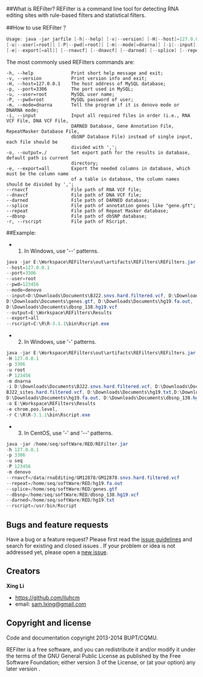 
##What is REFilter?
REFilter is a command line tool for detecting RNA editing sites with rule-based filters and statistical filters.

##How to use REFilter？
```java 
Usage: java -jar jarfile [-h|--help] [-v|--version] [-H|--host[=127.0.0.1]] [-p|--port[=3306]]
[-u|--user[=root]] [-P|--pwd[=root]] [-m|--mode[=dnarna]] [-i|--input] [-o|--output[=./]] 
[-e|--export[=all]] [--rnavcf] [--dnavcf] [--darned] [--splice] [--repeat] [--dbsnp]
```

The most commonly used REFilters commands are:

    -h, --help              Print short help message and exit;
	-v, --version           Print version info and exit;
	-H, --host=127.0.0.1    The host address of MySQL database;
	-p, --port=3306         The port used in MySQL;
	-u, --user=root         MySQL user name;
    -P, --pwd=root          MySQL password of user;
	-m, --mode=dnarna       Tell the program if it is denovo mode or DNARNA mode;
	-i, --input             Input all required files in order (i.e., RNA VCF File, DNA VCF File, 
                            DARNED Database, Gene Annotation File, RepeatMasker Database File, 
                            dbSNP Database File) instead of single input, each file should be 
                            divided with ',';
    -o, --output=./         Set export path for the results in database, default path is current 
                            directory;
    -e, --export=all        Export the needed columns in database, which must be the column name 
                            of a table in database, the column names should be divided by ',';
    --rnavcf                File path of RNA VCF file;
    --dnavcf                File path of DNA VCF file;
    --darned                File path of DARNED database;
    --splice                File path of annotation genes like "gene.gft";
    --repeat                File path of Repeat Masker database;
    --dbsnp                 File path of dbSNP database;
    -r, --rscript           File path of RScript.
    
##Example:
* 1) In Windows, use '--' patterns.

```java
java -jar E:\Workspace\REFilters\out\artifacts\REFilters\REFilters.jar 
--host=127.0.0.1 
--port=3306 
--user=root 
--pwd=123456 
--mode=denovo 
--input=D:\Downloads\Documents\BJ22.snvs.hard.filtered.vcf, D:\Downloads\Documents\hg19.txt, 
D:\Downloads\Documents\genes.gtf, D:\Downloads\Documents\hg19.fa.out, 
D:\Downloads\Documents\dbsnp_138.hg19.vcf 
--output=E:\Workspace\REFilters\Results 
--export=all 
--rscript=C:\R\R-3.1.1\bin\Rscript.exe
```

* 2) In Windows, use '-' patterns.

```java
java -jar E:\Workspace\REFilters\out\artifacts\REFilters\REFilters.jar 
-H 127.0.0.1 
-p 3306 
-u root 
-P 123456 
-m dnarna 
-i D:\Downloads\Documents\BJ22.snvs.hard.filtered.vcf, D:\Downloads\Documents\
BJ22_sites.hard.filtered.vcf, D:\Downloads\Documents\hg19.txt,D:\Downloads\Documents\genes.gtf, 
D:\Downloads\Documents\hg19.fa.out, D:\Downloads\Documents\dbsnp_138.hg19.vcf 
-o E:\Workspace\REFilters\Results 
-e chrom,pos,level, 
-r C:\R\R-3.1.1\bin\Rscript.exe
```

* 3) In CentOS, use '-' and '--' patterns.

```java
java -jar /home/seq/softWare/RED/REFilter.jar 
-h 127.0.0.1 
-p 3306 
-u seq 
-P 123456 
-m denovo 
--rnavcf=/data/rnaEditing/GM12878/GM12878.snvs.hard.filtered.vcf 
--repeat=/home/seq/softWare/RED/hg19.fa.out 
--splice=/home/seq/softWare/RED/genes.gtf 
--dbsnp=/home/seq/softWare/RED/dbsnp_138.hg19.vcf 
--darned=/home/seq/softWare/RED/hg19.txt 
--rscript=/usr/bin/Rscript    
```
    
    
## Bugs and feature requests

Have a bug or a feature request? Please first read the [issue guidelines](https://github.com/iluhcm/REFilter/issues) and search for existing and closed issues
. If your problem or idea is not addressed yet, please open a [new issue](https://github.com//iluhcm/REFilter/issues/new).

## Creators

**Xing Li**

- <https://github.com/iluhcm>
- email: <sam.lxing@gmail.com>

## Copyright and license

Code and documentation copyright 2013-2014 BUPT/CQMU. 

REFilter is a free software, and you can redistribute it and/or modify it under the terms of the GNU General Public License as published by the Free Software
Foundation; either version 3 of the License, or (at your option) any later version .